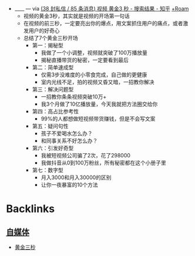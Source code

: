 - ____ — via [(38 封私信 / 85 条消息) 视频 黄金3 秒 - 搜索结果 - 知乎](https://www.zhihu.com/search?type=content&q=%E8%A7%86%E9%A2%91%20%E9%BB%84%E9%87%913%20%E7%A7%92) [+Roam](<+Roam.md>)
    - 视频的黄金3秒，其实就是视频的开场第一句话
    - 在视频的前三秒，一定要亮出你的爆点，用文案抓住用户的痛点，或者激发用户的好奇心
    - 总结了7个黄金三秒开场
        - 第一：揭秘型
            - 我做了一个小调整，视频就突破了100万播放量
            - 揭秘直播带货的秘密，一定要看到最后
        - 第二：简单速成型
            - 仅需3步没难度的小零食完成，自己做的更健康
            - 室内光线不足，拍的视频又昏又暗，一招教你解决
        - 第三：解决问题型
            - 一招教你条条视频突破10万+
            - 我3个月做了10亿播放量，今天我就把方法圈交给你
        - 第四：高占比参考性
            - 99%的人都想做短视频带货赚钱，但是不会写文案
        - 第五：疑问句性
            - 孩子不爱喝水怎么办？
            - 和同事关系不好怎么办？
        - 第六：引发好奇型
            - 我被短视频公司骗了2次，花了298000
            - 我做抖音从0到100万粉丝，所有秘密都在这个小册子里
        - 第七：数字型
            - 月入3000和月入30000的区别
            - 让你一夜暴富的10个方法

# Backlinks
## [自媒体](<自媒体.md>)
- [黄金三秒](<黄金三秒.md>)

